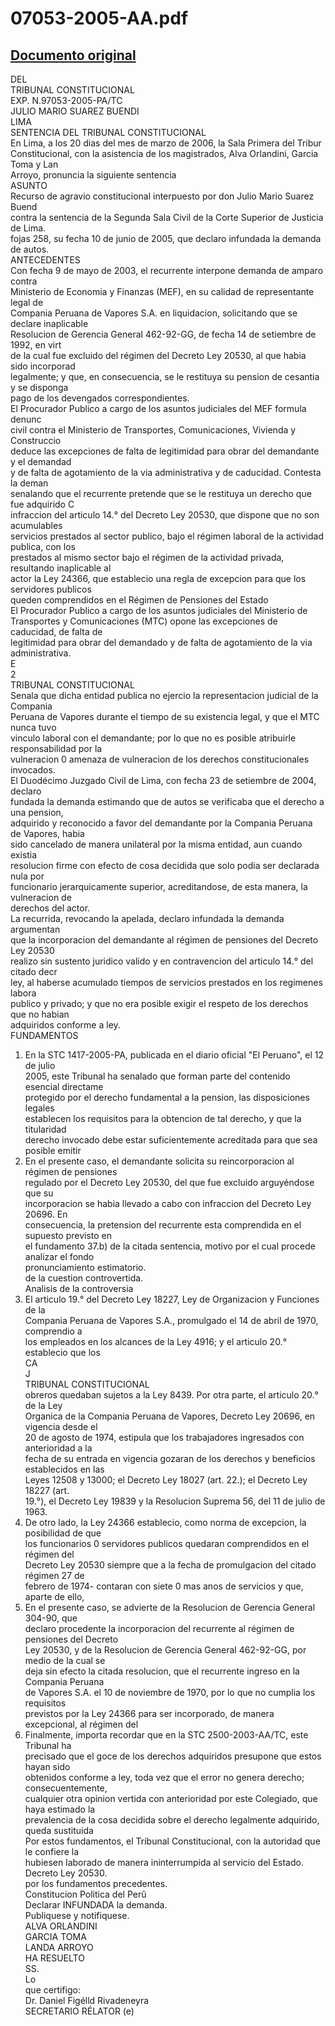 
07053-2005-AA.pdf
=================
  
[Documento original](https://tc.gob.pe/jurisprudencia/2006/07053-2005-AA.pdf)  
---  
DEL  
TRIBUNAL CONSTITUCIONAL  
EXP. N.97053-2005-PA/TC  
JULIO MARIO SUAREZ BUENDI  
LIMA  
SENTENCIA DEL TRIBUNAL CONSTITUCIONAL  
En Lima, a los 20 dias del mes de marzo de 2006, la Sala Primera del Tribur  
Constitucional, con la asistencia de los magistrados, Alva Orlandini, Garcia Toma y Lan  
Arroyo, pronuncia la siguiente sentencia  
ASUNTO  
Recurso de agravio constitucional interpuesto por don Julio Mario Suarez Buend  
contra la sentencia de la Segunda Sala Civil de la Corte Superior de Justicia de Lima.  
fojas 258, su fecha 10 de junio de 2005, que declaro infundada la demanda de autos.  
ANTECEDENTES  
Con fecha 9 de mayo de 2003, el recurrente interpone demanda de amparo contra  
Ministerio de Economia y Finanzas (MEF), en su calidad de representante legal de  
Compania Peruana de Vapores S.A. en liquidacion, solicitando que se declare inaplicable  
Resolucion de Gerencia General 462-92-GG, de fecha 14 de setiembre de 1992, en virt  
de la cual fue excluido del régimen del Decreto Ley 20530, al que habia sido incorporad  
legalmente; y que, en consecuencia, se le restituya su pension de cesantia y se disponga  
pago de los devengados correspondientes.  
El Procurador Publico a cargo de los asuntos judiciales del MEF formula denunc  
civil contra el Ministerio de Transportes, Comunicaciones, Vivienda y Construccio  
deduce las excepciones de falta de legitimidad para obrar del demandante y el demandad  
y de falta de agotamiento de la via administrativa y de caducidad. Contesta la deman  
senalando que el recurrente pretende que se le restituya un derecho que fue adquirido C  
infraccion del articulo 14.° del Decreto Ley 20530, que dispone que no son acumulables  
servicios prestados al sector publico, bajo el régimen laboral de la actividad publica, con los  
prestados al mismo sector bajo el régimen de la actividad privada, resultando inaplicable al  
actor la Ley 24366, que establecio una regla de excepcion para que los servidores publicos  
queden comprendidos en el Régimen de Pensiones del Estado  
El Procurador Publico a cargo de los asuntos judiciales del Ministerio de  
Transportes y Comunicaciones (MTC) opone las excepciones de caducidad, de falta de  
legitimidad para obrar del demandado y de falta de agotamiento de la via administrativa.  
E  
2  
TRIBUNAL CONSTITUCIONAL  
Senala que dicha entidad publica no ejercio la representacion judicial de la Compania  
Peruana de Vapores durante el tiempo de su existencia legal, y que el MTC nunca tuvo  
vinculo laboral con el demandante; por lo que no es posible atribuirle responsabilidad por la  
vulneracion 0 amenaza de vulneracion de los derechos constitucionales invocados.  
El Duodécimo Juzgado Civil de Lima, con fecha 23 de setiembre de 2004, declaro  
fundada la demanda estimando que de autos se verificaba que el derecho a una pension,  
adquirido y reconocido a favor del demandante por la Compania Peruana de Vapores, habia  
sido cancelado de manera unilateral por la misma entidad, aun cuando existia  
resolucion firme con efecto de cosa decidida que solo podia ser declarada nula por  
funcionario jerarquicamente superior, acreditandose, de esta manera, la vulneracion de  
derechos del actor.  
La recurrida, revocando la apelada, declaro infundada la demanda argumentan  
que la incorporacion del demandante al régimen de pensiones del Decreto Ley 20530  
realizo sin sustento juridico valido y en contravencion del articulo 14.° del citado decr  
ley, al haberse acumulado tiempos de servicios prestados en los regimenes labora  
publico y privado; y que no era posible exigir el respeto de los derechos que no habian  
adquiridos conforme a ley.  
FUNDAMENTOS  
1. En la STC 1417-2005-PA, publicada en el diario oficial "El Peruano", el 12 de julio  
2005, este Tribunal ha senalado que forman parte del contenido esencial directame  
protegido por el derecho fundamental a la pension, las disposiciones legales  
establecen los requisitos para la obtencion de tal derecho, y que la titularidad  
derecho invocado debe estar suficientemente acreditada para que sea posible emitir  
2. En el presente caso, el demandante solicita su reincorporacion al régimen de pensiones  
regulado por el Decreto Ley 20530, del que fue excluido arguyéndose que su  
incorporacion se habia llevado a cabo con infraccion del Decreto Ley 20696. En  
consecuencia, la pretension del recurrente esta comprendida en el supuesto previsto en  
el fundamento 37.b) de la citada sentencia, motivo por el cual procede analizar el fondo  
pronunciamiento estimatorio.  
de la cuestion controvertida.  
Analisis de la controversia  
3. El articulo 19.° del Decreto Ley 18227, Ley de Organizacion y Funciones de la  
Compania Peruana de Vapores S.A., promulgado el 14 de abril de 1970, comprendio a  
los empleados en los alcances de la Ley 4916; y el articulo 20.° establecio que los  
CA  
J  
TRIBUNAL CONSTITUCIONAL  
obreros quedaban sujetos a la Ley 8439. Por otra parte, el articulo 20.° de la Ley  
Organica de la Compania Peruana de Vapores, Decreto Ley 20696, en vigencia desde el  
20 de agosto de 1974, estipula que los trabajadores ingresados con anterioridad a la  
fecha de su entrada en vigencia gozaran de los derechos y beneficios establecidos en las  
Leyes 12508 y 13000; el Decreto Ley 18027 (art. 22.); el Decreto Ley 18227 (art.  
19.°), el Decreto Ley 19839 y la Resolucion Suprema 56, del 11 de julio de 1963.  
4. De otro lado, la Ley 24366 establecio, como norma de excepcion, la posibilidad de que  
los funcionarios 0 servidores publicos quedaran comprendidos en el régimen del  
Decreto Ley 20530 siempre que a la fecha de promulgacion del citado régimen 27 de  
febrero de 1974- contaran con siete 0 mas anos de servicios y que, aparte de ello,  
5. En el presente caso, se advierte de la Resolucion de Gerencia General 304-90, que  
declaro procedente la incorporacion del recurrente al régimen de pensiones del Decreto  
Ley 20530, y de la Resolucion de Gerencia General 462-92-GG, por medio de la cual se  
deja sin efecto la citada resolucion, que el recurrente ingreso en la Compania Peruana  
de Vapores S.A. el 10 de noviembre de 1970, por lo que no cumplia los requisitos  
previstos por la Ley 24366 para ser incorporado, de manera excepcional, al régimen del  
6. Finalmente, importa recordar que en la STC 2500-2003-AA/TC, este Tribunal ha  
precisado que el goce de los derechos adquiridos presupone que estos hayan sido  
obtenidos conforme a ley, toda vez que el error no genera derecho; consecuentemente,  
cualquier otra opinion vertida con anterioridad por este Colegiado, que haya estimado la  
prevalencia de la cosa decidida sobre el derecho legalmente adquirido, queda sustituida  
Por estos fundamentos, el Tribunal Constitucional, con la autoridad que le confiere la  
hubiesen laborado de manera ininterrumpida al servicio del Estado.  
Decreto Ley 20530.  
por los fundamentos precedentes.  
Constitucion Politica del Perû  
Declarar INFUNDADA la demanda.  
Publiquese y notifiquese.  
ALVA ORLANDINI  
GARCIA TOMA  
LANDA ARROYO  
HA RESUELTO  
SS.  
Lo  
que certifigo:  
Dr. Daniel Figélld Rivadeneyra  
SECRETARIO RÉLATOR (e)